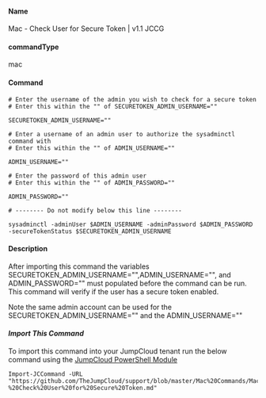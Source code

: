 #### Name

Mac - Check User for Secure Token | v1.1 JCCG 

#### commandType

mac

#### Command

```
# Enter the username of the admin you wish to check for a secure token 
# Enter this within the "" of SECURETOKEN_ADMIN_USERNAME=""  

SECURETOKEN_ADMIN_USERNAME=""

# Enter a username of an admin user to authorize the sysadminctl command with 
# Enter this within the "" of ADMIN_USERNAME=""

ADMIN_USERNAME=""

# Enter the password of this admin user
# Enter this within the "" of ADMIN_PASSWORD=""

ADMIN_PASSWORD=""

# -------- Do not modify below this line --------

sysadminctl -adminUser $ADMIN_USERNAME -adminPassword $ADMIN_PASSWORD -secureTokenStatus $SECURETOKEN_ADMIN_USERNAME 

```

#### Description

After importing this command the variables SECURETOKEN_ADMIN_USERNAME="",ADMIN_USERNAME="", and ADMIN_PASSWORD=""  must populated before the command can be run. This command will verify if the user has a secure token enabled.

Note the same admin account can be used for the 
SECURETOKEN_ADMIN_USERNAME="" and the ADMIN_USERNAME=""

#### *Import This Command*

To import this command into your JumpCloud tenant run the below command using the [JumpCloud PowerShell Module](https://github.com/TheJumpCloud/support/wiki/Installing-the-JumpCloud-PowerShell-Module)

```
Import-JCCommand -URL "https://github.com/TheJumpCloud/support/blob/master/Mac%20Commands/Mac%20-%20Check%20User%20for%20Secure%20Token.md"
```
